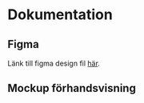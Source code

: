 # Dokumentation

## Figma

Länk till figma design fil [här](https://www.figma.com/file/SZ7i7QP6IfYqHNDFstj3Nx/Software-Life-Cycle-Management-Laboration-2?node-id=0%3A1).

## Mockup förhandsvisning
